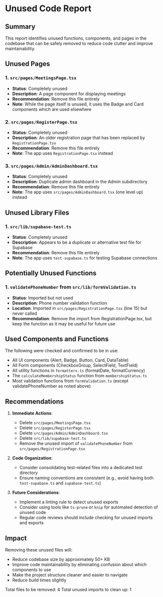 # Unused Code Report

## Summary
This report identifies unused functions, components, and pages in the codebase that can be safely removed to reduce code clutter and improve maintainability.

## Unused Pages

### 1. `src/pages/MeetingsPage.tsx`
- **Status**: Completely unused
- **Description**: A page component for displaying meetings
- **Recommendation**: Remove this file entirely
- **Note**: While the page itself is unused, it uses the Badge and Card components which are used elsewhere

### 2. `src/pages/RegisterPage.tsx`
- **Status**: Completely unused
- **Description**: An older registration page that has been replaced by `RegistrationPage.tsx`
- **Recommendation**: Remove this file entirely
- **Note**: The app uses `RegistrationPage.tsx` instead

### 3. `src/pages/Admin/AdminDashboard.tsx`
- **Status**: Completely unused
- **Description**: Duplicate admin dashboard in the Admin subdirectory
- **Recommendation**: Remove this file entirely
- **Note**: The app uses `src/pages/AdminDashboard.tsx` (one level up) instead

## Unused Library Files

### 1. `src/lib/supabase-test.ts`
- **Status**: Completely unused
- **Description**: Appears to be a duplicate or alternative test file for Supabase
- **Recommendation**: Remove this file entirely
- **Note**: The app uses `test-supabase.ts` for testing Supabase connections

## Potentially Unused Functions

### 1. `validatePhoneNumber` from `src/lib/formValidation.ts`
- **Status**: Imported but not used
- **Description**: Phone number validation function
- **Location**: Imported in `src/pages/RegistrationPage.tsx` (line 15) but never called
- **Recommendation**: Remove the import from RegistrationPage.tsx, but keep the function as it may be useful for future use

## Used Components and Functions
The following were checked and confirmed to be in use:
- All UI components (Alert, Badge, Button, Card, DataTable)
- All Form components (CheckboxGroup, SelectField, TextField)
- All utility functions in `formatters.ts` (formatDate, formatCurrency)
- The `calculateMembershipStatus` function from `membershipStatus.ts`
- Most validation functions from `formValidation.ts` (except validatePhoneNumber as noted above)

## Recommendations

1. **Immediate Actions**:
   - Delete `src/pages/MeetingsPage.tsx`
   - Delete `src/pages/RegisterPage.tsx`
   - Delete `src/pages/Admin/AdminDashboard.tsx`
   - Delete `src/lib/supabase-test.ts`
   - Remove the unused import of `validatePhoneNumber` from `src/pages/RegistrationPage.tsx`

2. **Code Organization**:
   - Consider consolidating test-related files into a dedicated test directory
   - Ensure naming conventions are consistent (e.g., avoid having both `test-supabase.ts` and `supabase-test.ts`)

3. **Future Considerations**:
   - Implement a linting rule to detect unused exports
   - Consider using tools like `ts-prune` or `knip` for automated detection of unused code
   - Regular code reviews should include checking for unused imports and exports

## Impact
Removing these unused files will:
- Reduce codebase size by approximately 50+ KB
- Improve code maintainability by eliminating confusion about which components to use
- Make the project structure cleaner and easier to navigate
- Reduce build times slightly

Total files to be removed: 4
Total unused imports to clean up: 1
